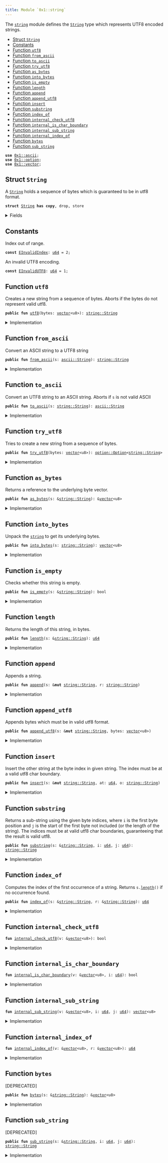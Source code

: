 ```yaml
---
title: Module `0x1::string`
---
```


The <code><a href="../move-stdlib/string.md#0x1_string">string</a></code> module defines the <code><a href="../move-stdlib/string.md#0x1_string_String">String</a></code> type which represents UTF8 encoded
strings.


-  [Struct `String`](#0x1_string_String)
-  [Constants](#@Constants_0)
-  [Function `utf8`](#0x1_string_utf8)
-  [Function `from_ascii`](#0x1_string_from_ascii)
-  [Function `to_ascii`](#0x1_string_to_ascii)
-  [Function `try_utf8`](#0x1_string_try_utf8)
-  [Function `as_bytes`](#0x1_string_as_bytes)
-  [Function `into_bytes`](#0x1_string_into_bytes)
-  [Function `is_empty`](#0x1_string_is_empty)
-  [Function `length`](#0x1_string_length)
-  [Function `append`](#0x1_string_append)
-  [Function `append_utf8`](#0x1_string_append_utf8)
-  [Function `insert`](#0x1_string_insert)
-  [Function `substring`](#0x1_string_substring)
-  [Function `index_of`](#0x1_string_index_of)
-  [Function `internal_check_utf8`](#0x1_string_internal_check_utf8)
-  [Function `internal_is_char_boundary`](#0x1_string_internal_is_char_boundary)
-  [Function `internal_sub_string`](#0x1_string_internal_sub_string)
-  [Function `internal_index_of`](#0x1_string_internal_index_of)
-  [Function `bytes`](#0x1_string_bytes)
-  [Function `sub_string`](#0x1_string_sub_string)


<pre><code><b>use</b> <a href="../move-stdlib/ascii.md#0x1_ascii">0x1::ascii</a>;
<b>use</b> <a href="../move-stdlib/option.md#0x1_option">0x1::option</a>;
<b>use</b> <a href="../move-stdlib/vector.md#0x1_vector">0x1::vector</a>;
</code></pre>



<a name="0x1_string_String"></a>

## Struct `String`

A <code><a href="../move-stdlib/string.md#0x1_string_String">String</a></code> holds a sequence of bytes which is guaranteed to be in utf8
format.


<pre><code><b>struct</b> <a href="../move-stdlib/string.md#0x1_string_String">String</a> <b>has</b> <b>copy</b>, drop, store
</code></pre>



<details>
<summary>Fields</summary>


<dl>
<dt>
<code>bytes: <a href="../move-stdlib/vector.md#0x1_vector">vector</a>&lt;u8&gt;</code>
</dt>
<dd>

</dd>
</dl>


</details>

<a name="@Constants_0"></a>

## Constants


<a name="0x1_string_EInvalidIndex"></a>

Index out of range.


<pre><code><b>const</b> <a href="../move-stdlib/string.md#0x1_string_EInvalidIndex">EInvalidIndex</a>: <a href="../move-stdlib/u64.md#0x1_u64">u64</a> = 2;
</code></pre>



<a name="0x1_string_EInvalidUTF8"></a>

An invalid UTF8 encoding.


<pre><code><b>const</b> <a href="../move-stdlib/string.md#0x1_string_EInvalidUTF8">EInvalidUTF8</a>: <a href="../move-stdlib/u64.md#0x1_u64">u64</a> = 1;
</code></pre>



<a name="0x1_string_utf8"></a>

## Function `utf8`

Creates a new string from a sequence of bytes. Aborts if the bytes do
not represent valid utf8.


<pre><code><b>public</b> <b>fun</b> <a href="../move-stdlib/string.md#0x1_string_utf8">utf8</a>(bytes: <a href="../move-stdlib/vector.md#0x1_vector">vector</a>&lt;u8&gt;): <a href="../move-stdlib/string.md#0x1_string_String">string::String</a>
</code></pre>



<details>
<summary>Implementation</summary>


<pre><code><b>public</b> <b>fun</b> <a href="../move-stdlib/string.md#0x1_string_utf8">utf8</a>(bytes: <a href="../move-stdlib/vector.md#0x1_vector">vector</a>&lt;u8&gt;): <a href="../move-stdlib/string.md#0x1_string_String">String</a> {
    <b>assert</b>!(<a href="../move-stdlib/string.md#0x1_string_internal_check_utf8">internal_check_utf8</a>(&bytes), <a href="../move-stdlib/string.md#0x1_string_EInvalidUTF8">EInvalidUTF8</a>);
    <a href="../move-stdlib/string.md#0x1_string_String">String</a> { bytes }
}
</code></pre>



</details>

<a name="0x1_string_from_ascii"></a>

## Function `from_ascii`

Convert an ASCII string to a UTF8 string


<pre><code><b>public</b> <b>fun</b> <a href="../move-stdlib/string.md#0x1_string_from_ascii">from_ascii</a>(s: <a href="../move-stdlib/ascii.md#0x1_ascii_String">ascii::String</a>): <a href="../move-stdlib/string.md#0x1_string_String">string::String</a>
</code></pre>



<details>
<summary>Implementation</summary>


<pre><code><b>public</b> <b>fun</b> <a href="../move-stdlib/string.md#0x1_string_from_ascii">from_ascii</a>(s: <a href="../move-stdlib/ascii.md#0x1_ascii_String">ascii::String</a>): <a href="../move-stdlib/string.md#0x1_string_String">String</a> {
    <a href="../move-stdlib/string.md#0x1_string_String">String</a> { bytes: s.<a href="../move-stdlib/string.md#0x1_string_into_bytes">into_bytes</a>() }
}
</code></pre>



</details>

<a name="0x1_string_to_ascii"></a>

## Function `to_ascii`

Convert an UTF8 string to an ASCII string.
Aborts if <code>s</code> is not valid ASCII


<pre><code><b>public</b> <b>fun</b> <a href="../move-stdlib/string.md#0x1_string_to_ascii">to_ascii</a>(s: <a href="../move-stdlib/string.md#0x1_string_String">string::String</a>): <a href="../move-stdlib/ascii.md#0x1_ascii_String">ascii::String</a>
</code></pre>



<details>
<summary>Implementation</summary>


<pre><code><b>public</b> <b>fun</b> <a href="../move-stdlib/string.md#0x1_string_to_ascii">to_ascii</a>(s: <a href="../move-stdlib/string.md#0x1_string_String">String</a>): <a href="../move-stdlib/ascii.md#0x1_ascii_String">ascii::String</a> {
    <b>let</b> <a href="../move-stdlib/string.md#0x1_string_String">String</a> { bytes } = s;
    bytes.to_ascii_string()
}
</code></pre>



</details>

<a name="0x1_string_try_utf8"></a>

## Function `try_utf8`

Tries to create a new string from a sequence of bytes.


<pre><code><b>public</b> <b>fun</b> <a href="../move-stdlib/string.md#0x1_string_try_utf8">try_utf8</a>(bytes: <a href="../move-stdlib/vector.md#0x1_vector">vector</a>&lt;u8&gt;): <a href="../move-stdlib/option.md#0x1_option_Option">option::Option</a>&lt;<a href="../move-stdlib/string.md#0x1_string_String">string::String</a>&gt;
</code></pre>



<details>
<summary>Implementation</summary>


<pre><code><b>public</b> <b>fun</b> <a href="../move-stdlib/string.md#0x1_string_try_utf8">try_utf8</a>(bytes: <a href="../move-stdlib/vector.md#0x1_vector">vector</a>&lt;u8&gt;): Option&lt;<a href="../move-stdlib/string.md#0x1_string_String">String</a>&gt; {
    <b>if</b> (<a href="../move-stdlib/string.md#0x1_string_internal_check_utf8">internal_check_utf8</a>(&bytes)) {
        <a href="../move-stdlib/option.md#0x1_option_some">option::some</a>(<a href="../move-stdlib/string.md#0x1_string_String">String</a> { bytes })
    } <b>else</b> {
        <a href="../move-stdlib/option.md#0x1_option_none">option::none</a>()
    }
}
</code></pre>



</details>

<a name="0x1_string_as_bytes"></a>

## Function `as_bytes`

Returns a reference to the underlying byte vector.


<pre><code><b>public</b> <b>fun</b> <a href="../move-stdlib/string.md#0x1_string_as_bytes">as_bytes</a>(s: &<a href="../move-stdlib/string.md#0x1_string_String">string::String</a>): &<a href="../move-stdlib/vector.md#0x1_vector">vector</a>&lt;u8&gt;
</code></pre>



<details>
<summary>Implementation</summary>


<pre><code><b>public</b> <b>fun</b> <a href="../move-stdlib/string.md#0x1_string_as_bytes">as_bytes</a>(s: &<a href="../move-stdlib/string.md#0x1_string_String">String</a>): &<a href="../move-stdlib/vector.md#0x1_vector">vector</a>&lt;u8&gt; {
    &s.bytes
}
</code></pre>



</details>

<a name="0x1_string_into_bytes"></a>

## Function `into_bytes`

Unpack the <code><a href="../move-stdlib/string.md#0x1_string">string</a></code> to get its underlying bytes.


<pre><code><b>public</b> <b>fun</b> <a href="../move-stdlib/string.md#0x1_string_into_bytes">into_bytes</a>(s: <a href="../move-stdlib/string.md#0x1_string_String">string::String</a>): <a href="../move-stdlib/vector.md#0x1_vector">vector</a>&lt;u8&gt;
</code></pre>



<details>
<summary>Implementation</summary>


<pre><code><b>public</b> <b>fun</b> <a href="../move-stdlib/string.md#0x1_string_into_bytes">into_bytes</a>(s: <a href="../move-stdlib/string.md#0x1_string_String">String</a>): <a href="../move-stdlib/vector.md#0x1_vector">vector</a>&lt;u8&gt; {
    <b>let</b> <a href="../move-stdlib/string.md#0x1_string_String">String</a> { bytes } = s;
    bytes
}
</code></pre>



</details>

<a name="0x1_string_is_empty"></a>

## Function `is_empty`

Checks whether this string is empty.


<pre><code><b>public</b> <b>fun</b> <a href="../move-stdlib/string.md#0x1_string_is_empty">is_empty</a>(s: &<a href="../move-stdlib/string.md#0x1_string_String">string::String</a>): bool
</code></pre>



<details>
<summary>Implementation</summary>


<pre><code><b>public</b> <b>fun</b> <a href="../move-stdlib/string.md#0x1_string_is_empty">is_empty</a>(s: &<a href="../move-stdlib/string.md#0x1_string_String">String</a>): bool {
    s.bytes.<a href="../move-stdlib/string.md#0x1_string_is_empty">is_empty</a>()
}
</code></pre>



</details>

<a name="0x1_string_length"></a>

## Function `length`

Returns the length of this string, in bytes.


<pre><code><b>public</b> <b>fun</b> <a href="../move-stdlib/string.md#0x1_string_length">length</a>(s: &<a href="../move-stdlib/string.md#0x1_string_String">string::String</a>): <a href="../move-stdlib/u64.md#0x1_u64">u64</a>
</code></pre>



<details>
<summary>Implementation</summary>


<pre><code><b>public</b> <b>fun</b> <a href="../move-stdlib/string.md#0x1_string_length">length</a>(s: &<a href="../move-stdlib/string.md#0x1_string_String">String</a>): <a href="../move-stdlib/u64.md#0x1_u64">u64</a> {
    s.bytes.<a href="../move-stdlib/string.md#0x1_string_length">length</a>()
}
</code></pre>



</details>

<a name="0x1_string_append"></a>

## Function `append`

Appends a string.


<pre><code><b>public</b> <b>fun</b> <a href="../move-stdlib/string.md#0x1_string_append">append</a>(s: &<b>mut</b> <a href="../move-stdlib/string.md#0x1_string_String">string::String</a>, r: <a href="../move-stdlib/string.md#0x1_string_String">string::String</a>)
</code></pre>



<details>
<summary>Implementation</summary>


<pre><code><b>public</b> <b>fun</b> <a href="../move-stdlib/string.md#0x1_string_append">append</a>(s: &<b>mut</b> <a href="../move-stdlib/string.md#0x1_string_String">String</a>, r: <a href="../move-stdlib/string.md#0x1_string_String">String</a>) {
    s.bytes.<a href="../move-stdlib/string.md#0x1_string_append">append</a>(r.bytes)
}
</code></pre>



</details>

<a name="0x1_string_append_utf8"></a>

## Function `append_utf8`

Appends bytes which must be in valid utf8 format.


<pre><code><b>public</b> <b>fun</b> <a href="../move-stdlib/string.md#0x1_string_append_utf8">append_utf8</a>(s: &<b>mut</b> <a href="../move-stdlib/string.md#0x1_string_String">string::String</a>, bytes: <a href="../move-stdlib/vector.md#0x1_vector">vector</a>&lt;u8&gt;)
</code></pre>



<details>
<summary>Implementation</summary>


<pre><code><b>public</b> <b>fun</b> <a href="../move-stdlib/string.md#0x1_string_append_utf8">append_utf8</a>(s: &<b>mut</b> <a href="../move-stdlib/string.md#0x1_string_String">String</a>, bytes: <a href="../move-stdlib/vector.md#0x1_vector">vector</a>&lt;u8&gt;) {
    s.<a href="../move-stdlib/string.md#0x1_string_append">append</a>(<a href="../move-stdlib/string.md#0x1_string_utf8">utf8</a>(bytes))
}
</code></pre>



</details>

<a name="0x1_string_insert"></a>

## Function `insert`

Insert the other string at the byte index in given string. The index
must be at a valid utf8 char boundary.


<pre><code><b>public</b> <b>fun</b> <a href="../move-stdlib/string.md#0x1_string_insert">insert</a>(s: &<b>mut</b> <a href="../move-stdlib/string.md#0x1_string_String">string::String</a>, at: <a href="../move-stdlib/u64.md#0x1_u64">u64</a>, o: <a href="../move-stdlib/string.md#0x1_string_String">string::String</a>)
</code></pre>



<details>
<summary>Implementation</summary>


<pre><code><b>public</b> <b>fun</b> <a href="../move-stdlib/string.md#0x1_string_insert">insert</a>(s: &<b>mut</b> <a href="../move-stdlib/string.md#0x1_string_String">String</a>, at: <a href="../move-stdlib/u64.md#0x1_u64">u64</a>, o: <a href="../move-stdlib/string.md#0x1_string_String">String</a>) {
    <b>let</b> bytes = &s.bytes;
    <b>assert</b>!(
        at &lt;= bytes.<a href="../move-stdlib/string.md#0x1_string_length">length</a>() && <a href="../move-stdlib/string.md#0x1_string_internal_is_char_boundary">internal_is_char_boundary</a>(bytes, at),
        <a href="../move-stdlib/string.md#0x1_string_EInvalidIndex">EInvalidIndex</a>
    );
    <b>let</b> l = s.<a href="../move-stdlib/string.md#0x1_string_length">length</a>();
    <b>let</b> <b>mut</b> front = s.<a href="../move-stdlib/string.md#0x1_string_substring">substring</a>(0, at);
    <b>let</b> end = s.<a href="../move-stdlib/string.md#0x1_string_substring">substring</a>(at, l);
    front.<a href="../move-stdlib/string.md#0x1_string_append">append</a>(o);
    front.<a href="../move-stdlib/string.md#0x1_string_append">append</a>(end);
    *s = front;
}
</code></pre>



</details>

<a name="0x1_string_substring"></a>

## Function `substring`

Returns a sub-string using the given byte indices, where <code>i</code> is the first
byte position and <code>j</code> is the start of the first byte not included (or the
length of the string). The indices must be at valid utf8 char boundaries,
guaranteeing that the result is valid utf8.


<pre><code><b>public</b> <b>fun</b> <a href="../move-stdlib/string.md#0x1_string_substring">substring</a>(s: &<a href="../move-stdlib/string.md#0x1_string_String">string::String</a>, i: <a href="../move-stdlib/u64.md#0x1_u64">u64</a>, j: <a href="../move-stdlib/u64.md#0x1_u64">u64</a>): <a href="../move-stdlib/string.md#0x1_string_String">string::String</a>
</code></pre>



<details>
<summary>Implementation</summary>


<pre><code><b>public</b> <b>fun</b> <a href="../move-stdlib/string.md#0x1_string_substring">substring</a>(s: &<a href="../move-stdlib/string.md#0x1_string_String">String</a>, i: <a href="../move-stdlib/u64.md#0x1_u64">u64</a>, j: <a href="../move-stdlib/u64.md#0x1_u64">u64</a>): <a href="../move-stdlib/string.md#0x1_string_String">String</a> {
    <b>let</b> bytes = &s.bytes;
    <b>let</b> l = bytes.<a href="../move-stdlib/string.md#0x1_string_length">length</a>();
    <b>assert</b>!(
        j &lt;= l &&
        i &lt;= j &&
        <a href="../move-stdlib/string.md#0x1_string_internal_is_char_boundary">internal_is_char_boundary</a>(bytes, i) &&
        <a href="../move-stdlib/string.md#0x1_string_internal_is_char_boundary">internal_is_char_boundary</a>(bytes, j),
        <a href="../move-stdlib/string.md#0x1_string_EInvalidIndex">EInvalidIndex</a>
    );
    <a href="../move-stdlib/string.md#0x1_string_String">String</a> { bytes: <a href="../move-stdlib/string.md#0x1_string_internal_sub_string">internal_sub_string</a>(bytes, i, j) }
}
</code></pre>



</details>

<a name="0x1_string_index_of"></a>

## Function `index_of`

Computes the index of the first occurrence of a string. Returns <code>s.<a href="../move-stdlib/string.md#0x1_string_length">length</a>()</code>
if no occurrence found.


<pre><code><b>public</b> <b>fun</b> <a href="../move-stdlib/string.md#0x1_string_index_of">index_of</a>(s: &<a href="../move-stdlib/string.md#0x1_string_String">string::String</a>, r: &<a href="../move-stdlib/string.md#0x1_string_String">string::String</a>): <a href="../move-stdlib/u64.md#0x1_u64">u64</a>
</code></pre>



<details>
<summary>Implementation</summary>


<pre><code><b>public</b> <b>fun</b> <a href="../move-stdlib/string.md#0x1_string_index_of">index_of</a>(s: &<a href="../move-stdlib/string.md#0x1_string_String">String</a>, r: &<a href="../move-stdlib/string.md#0x1_string_String">String</a>): <a href="../move-stdlib/u64.md#0x1_u64">u64</a> {
    <a href="../move-stdlib/string.md#0x1_string_internal_index_of">internal_index_of</a>(&s.bytes, &r.bytes)
}
</code></pre>



</details>

<a name="0x1_string_internal_check_utf8"></a>

## Function `internal_check_utf8`



<pre><code><b>fun</b> <a href="../move-stdlib/string.md#0x1_string_internal_check_utf8">internal_check_utf8</a>(v: &<a href="../move-stdlib/vector.md#0x1_vector">vector</a>&lt;u8&gt;): bool
</code></pre>



<details>
<summary>Implementation</summary>


<pre><code><b>native</b> <b>fun</b> <a href="../move-stdlib/string.md#0x1_string_internal_check_utf8">internal_check_utf8</a>(v: &<a href="../move-stdlib/vector.md#0x1_vector">vector</a>&lt;u8&gt;): bool;
</code></pre>



</details>

<a name="0x1_string_internal_is_char_boundary"></a>

## Function `internal_is_char_boundary`



<pre><code><b>fun</b> <a href="../move-stdlib/string.md#0x1_string_internal_is_char_boundary">internal_is_char_boundary</a>(v: &<a href="../move-stdlib/vector.md#0x1_vector">vector</a>&lt;u8&gt;, i: <a href="../move-stdlib/u64.md#0x1_u64">u64</a>): bool
</code></pre>



<details>
<summary>Implementation</summary>


<pre><code><b>native</b> <b>fun</b> <a href="../move-stdlib/string.md#0x1_string_internal_is_char_boundary">internal_is_char_boundary</a>(v: &<a href="../move-stdlib/vector.md#0x1_vector">vector</a>&lt;u8&gt;, i: <a href="../move-stdlib/u64.md#0x1_u64">u64</a>): bool;
</code></pre>



</details>

<a name="0x1_string_internal_sub_string"></a>

## Function `internal_sub_string`



<pre><code><b>fun</b> <a href="../move-stdlib/string.md#0x1_string_internal_sub_string">internal_sub_string</a>(v: &<a href="../move-stdlib/vector.md#0x1_vector">vector</a>&lt;u8&gt;, i: <a href="../move-stdlib/u64.md#0x1_u64">u64</a>, j: <a href="../move-stdlib/u64.md#0x1_u64">u64</a>): <a href="../move-stdlib/vector.md#0x1_vector">vector</a>&lt;u8&gt;
</code></pre>



<details>
<summary>Implementation</summary>


<pre><code><b>native</b> <b>fun</b> <a href="../move-stdlib/string.md#0x1_string_internal_sub_string">internal_sub_string</a>(v: &<a href="../move-stdlib/vector.md#0x1_vector">vector</a>&lt;u8&gt;, i: <a href="../move-stdlib/u64.md#0x1_u64">u64</a>, j: <a href="../move-stdlib/u64.md#0x1_u64">u64</a>): <a href="../move-stdlib/vector.md#0x1_vector">vector</a>&lt;u8&gt;;
</code></pre>



</details>

<a name="0x1_string_internal_index_of"></a>

## Function `internal_index_of`



<pre><code><b>fun</b> <a href="../move-stdlib/string.md#0x1_string_internal_index_of">internal_index_of</a>(v: &<a href="../move-stdlib/vector.md#0x1_vector">vector</a>&lt;u8&gt;, r: &<a href="../move-stdlib/vector.md#0x1_vector">vector</a>&lt;u8&gt;): <a href="../move-stdlib/u64.md#0x1_u64">u64</a>
</code></pre>



<details>
<summary>Implementation</summary>


<pre><code><b>native</b> <b>fun</b> <a href="../move-stdlib/string.md#0x1_string_internal_index_of">internal_index_of</a>(v: &<a href="../move-stdlib/vector.md#0x1_vector">vector</a>&lt;u8&gt;, r: &<a href="../move-stdlib/vector.md#0x1_vector">vector</a>&lt;u8&gt;): <a href="../move-stdlib/u64.md#0x1_u64">u64</a>;
</code></pre>



</details>

<a name="0x1_string_bytes"></a>

## Function `bytes`

[DEPRECATED]


<pre><code><b>public</b> <b>fun</b> <a href="../move-stdlib/string.md#0x1_string_bytes">bytes</a>(s: &<a href="../move-stdlib/string.md#0x1_string_String">string::String</a>): &<a href="../move-stdlib/vector.md#0x1_vector">vector</a>&lt;u8&gt;
</code></pre>



<details>
<summary>Implementation</summary>


<pre><code><b>public</b> <b>fun</b> <a href="../move-stdlib/string.md#0x1_string_bytes">bytes</a>(s: &<a href="../move-stdlib/string.md#0x1_string_String">String</a>): &<a href="../move-stdlib/vector.md#0x1_vector">vector</a>&lt;u8&gt; {
    s.<a href="../move-stdlib/string.md#0x1_string_as_bytes">as_bytes</a>()
}
</code></pre>



</details>

<a name="0x1_string_sub_string"></a>

## Function `sub_string`

[DEPRECATED]


<pre><code><b>public</b> <b>fun</b> <a href="../move-stdlib/string.md#0x1_string_sub_string">sub_string</a>(s: &<a href="../move-stdlib/string.md#0x1_string_String">string::String</a>, i: <a href="../move-stdlib/u64.md#0x1_u64">u64</a>, j: <a href="../move-stdlib/u64.md#0x1_u64">u64</a>): <a href="../move-stdlib/string.md#0x1_string_String">string::String</a>
</code></pre>



<details>
<summary>Implementation</summary>


<pre><code><b>public</b> <b>fun</b> <a href="../move-stdlib/string.md#0x1_string_sub_string">sub_string</a>(s: &<a href="../move-stdlib/string.md#0x1_string_String">String</a>, i: <a href="../move-stdlib/u64.md#0x1_u64">u64</a>, j: <a href="../move-stdlib/u64.md#0x1_u64">u64</a>): <a href="../move-stdlib/string.md#0x1_string_String">String</a> {
    s.<a href="../move-stdlib/string.md#0x1_string_substring">substring</a>(i, j)
}
</code></pre>



</details>
